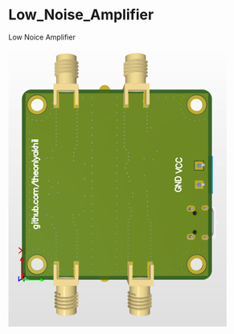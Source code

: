 # Low_Noise_Amplifier
Low Noice Amplifier 


![plot](https://github.com/theonlyakhil/Low_Noise_Amplifier/blob/main/bottomView.png)

